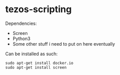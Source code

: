 # tezos-scripting

Dependencies: 
- Screen
- Python3
- Some other stuff i need to put on here eventually

Can be installed as such:
```shell script
sudo apt-get install docker.io
sudo apt-get install screen
```